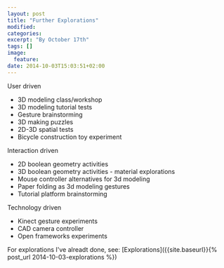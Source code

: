 ```yaml
---
layout: post
title: "Further Explorations"
modified:
categories: 
excerpt: "By October 17th"
tags: []
image:
  feature:
date: 2014-10-03T15:03:51+02:00
---
```


User driven

- 3D modeling class/workshop
- 3D modeling tutorial tests 
- Gesture brainstorming
- 3D making puzzles
- 2D-3D spatial tests
- Bicycle construction toy experiment
 
Interaction driven

- 2D boolean geometry activities
- 3D boolean geometry activities - material explorations
- Mouse controller alternatives for 3d modeling
- Paper folding as 3d modeling gestures
- Tutorial platform brainstorming

Technology driven

- Kinect gesture experiments
- CAD camera controller
- Open frameworks experiments


For explorations I've alreadt done, see: [Explorations]({{site.baseurl}}{% post_url 2014-10-03-explorations %})